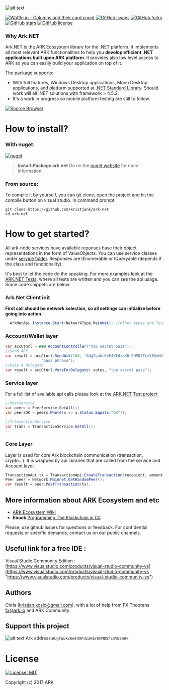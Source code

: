 ![alt text](https://github.com/kristjank/ark-net/blob/master/ark-net/res/arknet-new.png)

[![Waffle.io - Columns and their card count](https://badge.waffle.io/ArkEcosystem/ark-net.png?columns=all)](https://waffle.io/ArkEcosystem/ark-net?utm_source=badge)
[![GitHub issues](https://img.shields.io/github/issues/kristjank/ark-net.svg)](https://github.com/kristjank/ark-net/issues)&nbsp;[![GitHub forks](https://img.shields.io/github/forks/kristjank/ark-net.svg)](https://github.com/kristjank/ark-net/network)&nbsp;[![GitHub stars](https://img.shields.io/github/stars/kristjank/ark-net.svg)](https://github.com/kristjank/ark-net/stargazers)&nbsp;[![GitHub license](https://img.shields.io/badge/license-MIT-blue.svg)](https://raw.githubusercontent.com/kristjank/ark-net/master/LICENSE)

### Why Ark.NET
Ark.NET is the ARK Ecosystem library for the .NET platform. It implements all most relevant ARK functionalities to help you  **develop efficient .NET applications built upon ARK platform**. It provides also low level access to ARK so you can easily build your application on top of it. 

The package supports:
* With full features, Windows Desktop applications, Mono Desktop applications, and platform supported at [.NET Standard Library](https://docs.microsoft.com/en-us/dotnet/articles/standard/library). Should work will all .NET solutions with framework > 4.5.2.
* It's a work in progress so mobile platform testing are still to follow. 

[![Source Browser](https://img.shields.io/badge/Browse-Source-green.svg)](http://sourcebrowser.io/Browse/kristjank)

# How to install?

### With nuget:
[![nuget](https://img.shields.io/badge/nuget-prerelease-yellow.svg)](https://www.nuget.org/packages/ark.net/)
>**Install-Package ark.net** 
Go on the [nuget website](https://www.nuget.org/packages/ark.net/) for more information.

### From source:
To compile it by yourself, you can git clone, open the project and hit the compile button on visual studio.
In command prompt:
```
git clone https://github.com/kristjank/ark-net
cd ark-net
```
# How to get started? 

All ark-node services have available reponses have their object representations in the form of ValueObjects. You can use service classes under [service folder](https://github.com/kristjank/ark-net/tree/master/ark-net/service). Responses are IEnumerable or IQueryable (depends if the class and functionality).

It's best to let the code do the speaking. For more examples look at the [ARK.NET Tests](https://github.com/ArkEcosystem/ark-net/tree/master/ark-netTests), where all tests are written and you can see the api usage. Some code snippets are below.


### Ark.Net Client init
**First call should be network selection, so all settings can initialize before going into action.**

```c#
  ArkNetApi.Instance.Start(NetworkType.MainNet); //Other types are TestNet and DevNet
```

### Account/Wallet layer
```c#
var accCtnrl = new AccountController("top secret pass");
//Send ARK
var result = accCtnrl.SendArk(100, "AUgTuukcKeE4XFdzaK6rEHMD5FLmVBSmHk", "Akr.Net test trans from Account",
                "pass phrase");
//Vote 4 Delegate                
var result = accCtnrl.VoteForDelegate( votes, "top secret pass");
```

### Service layer 
For a full list of available api calls please look at the  [ARK.NET Test project](https://github.com/kristjank/ark-net/blob/master/ark-netTests/)
```c#
//PeerService
var peers = PeerService.GetAll();
var peersOK = peers.Where(x => x.Status.Equals("OK"));

//TransactionService
var trans = TransactionService.GetAll();
...
```
### Core Layer 
Layer is used for core Ark blockchain communication (transaction, crypto...). It is wrapped by api libraries that are called from the service and Account layer.
```c#
TransactionApi tx = TransactionApi.CreateTransaction(recepient, amount, description, passphrase);
Peer peer = Network.Mainnet.GetRandomPeer();
var result = peer.PostTransaction(tx);          
```

## More information about ARK Ecosystem and etc
* [ARK Ecosystem Wiki](https://github.com/ArkEcosystem/wiki)
* **Ebook** [Programming The Blockchain in C#](https://www.gitbook.com/book/programmingblockchain/programmingblockchain/details)

Please, use github issues for questions or feedback. For confidential requests or specific demands, contact us on our public channels.


## Useful link for a free IDE :
Visual Studio Community Edition : [https://www.visualstudio.com/products/visual-studio-community-vs](https://www.visualstudio.com/products/visual-studio-community-vs "https://www.visualstudio.com/products/visual-studio-community-vs")

## Authors
Chris (kristjan.kosic@gmail.com), with a lot of help from FX Thoorens fx@ark.io and ARK Community

## Support this project
![alt text](https://github.com/Moustikitos/arky/raw/master/ark-logo.png)
Ark address:``AUgTuukcKeE4XFdzaK6rEHMD5FLmVBSmHk``


# License
[![License: MIT](https://img.shields.io/badge/License-MIT-yellow.svg)](https://opensource.org/licenses/MIT)

Copyright (c) 2017 ARK




